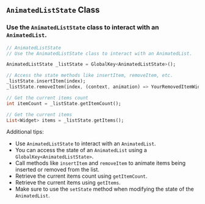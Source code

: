 ## `AnimatedListState` Class
### Use the `AnimatedListState` class to interact with an `AnimatedList`.

```dart
// AnimatedListState
// Use the AnimatedListState class to interact with an AnimatedList.

AnimatedListState _listState = GlobalKey<AnimatedListState>();

// Access the state methods like insertItem, removeItem, etc.
_listState.insertItem(index);
_listState.removeItem(index, (context, animation) => YourRemovedItemWidget());

// Get the current items count
int itemCount = _listState.getItemCount();

// Get the current items
List<Widget> items = _listState.getItems();
```

Additional tips:
- Use `AnimatedListState` to interact with an `AnimatedList`.
- You can access the state of an `AnimatedList` using a `GlobalKey<AnimatedListState>`.
- Call methods like `insertItem` and `removeItem` to animate items being inserted or removed from the list.
- Retrieve the current items count using `getItemCount`.
- Retrieve the current items using `getItems`.
- Make sure to use the `setState` method when modifying the state of the `AnimatedList`.
